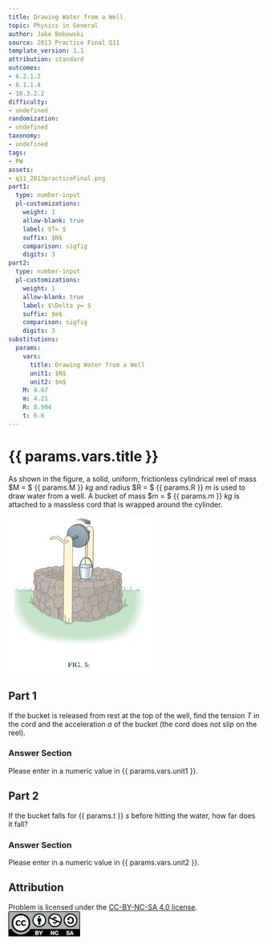 ```yaml
---
title: Drawing Water from a Well
topic: Physics in General
author: Jake Bobowski
source: 2013 Practice Final Q11
template_version: 1.1
attribution: standard
outcomes:
- 6.2.1.2
- 6.1.1.4
- 10.3.2.2
difficulty:
- undefined
randomization:
- undefined
taxonomy:
- undefined
tags:
- PW
assets:
- q11_2013practiceFinal.png
part1:
  type: number-input
  pl-customizations:
    weight: 1
    allow-blank: true
    label: $T= $
    suffix: $N$
    comparison: sigfig
    digits: 3
part2:
  type: number-input
  pl-customizations:
    weight: 1
    allow-blank: true
    label: $\Delta y= $
    suffix: $m$
    comparison: sigfig
    digits: 3
substitutions:
  params:
    vars:
      title: Drawing Water from a Well
      unit1: $N$
      unit2: $m$
    M: 4.67
    m: 4.21
    R: 0.984
    t: 6.6
---
```

# {{ params.vars.title }}
As  shown  in  the figure,  a  solid,  uniform,  frictionless  cylindrical  reel  of  mass $M = $ {{ params.M }} $kg$ and radius $R = $ {{ params.R }} $m$ is used to draw water from a well.  A bucket of  mass $m = $ {{ params.m }} $kg$ is  attached  to  a  massless  cord  that  is  wrapped  around  the cylinder.

![Figure of a bucket attached to a cylindrical reel and a well.](q11_2013practiceFinal.png)

## Part 1

If  the  bucket  is  released  from  rest  at  the  top  of  the  well,  find  the tension $T$ in the cord and the acceleration $a$ of the bucket (the cord does not slip on the reel).

### Answer Section

Please enter in a numeric value in {{ params.vars.unit1 }}.

## Part 2

If the bucket falls for {{ params.t }} $s$ before hitting the water, how far does it fall?

### Answer Section

Please enter in a numeric value in {{ params.vars.unit2 }}.

## Attribution

Problem is licensed under the [CC-BY-NC-SA 4.0 license](https://creativecommons.org/licenses/by-nc-sa/4.0/).<br> ![The Creative Commons 4.0 license requiring attribution-BY, non-commercial-NC, and share-alike-SA license.](https://raw.githubusercontent.com/firasm/bits/master/by-nc-sa.png)